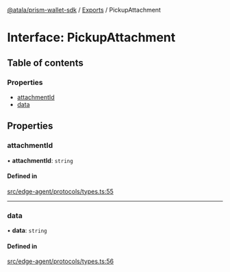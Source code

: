 [@atala/prism-wallet-sdk](../README.md) / [Exports](../modules.md) / PickupAttachment

# Interface: PickupAttachment

## Table of contents

### Properties

- [attachmentId](PickupAttachment.md#attachmentid)
- [data](PickupAttachment.md#data)

## Properties

### attachmentId

• **attachmentId**: `string`

#### Defined in

[src/edge-agent/protocols/types.ts:55](https://github.com/input-output-hk/atala-prism-wallet-sdk-ts/blob/47ec1c8/src/edge-agent/protocols/types.ts#L55)

___

### data

• **data**: `string`

#### Defined in

[src/edge-agent/protocols/types.ts:56](https://github.com/input-output-hk/atala-prism-wallet-sdk-ts/blob/47ec1c8/src/edge-agent/protocols/types.ts#L56)
